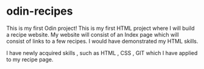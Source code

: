 # odin-recipes

This is my first Odin project! 
This is my first HTML project where I will build a recipe website.
My website will consist of an Index page which will consist of links to a few recipes. 
I would have demonstrated my HTML skills. 

I have newly acquired skills , such as HTML , CSS , GIT which I have applied to my recipe page.
